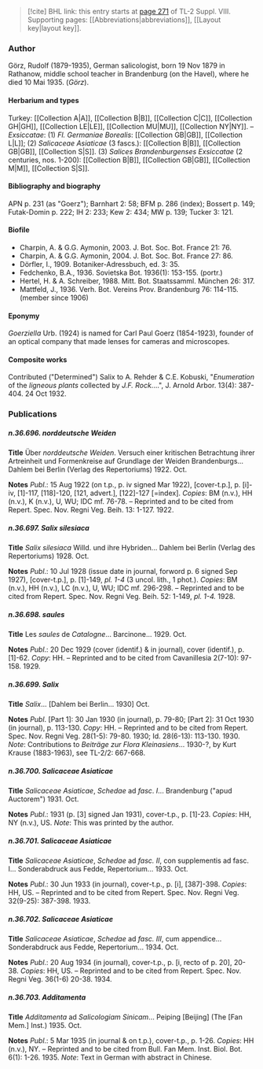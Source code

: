 > [!cite] BHL link: this entry starts at [page 271](https://www.biodiversitylibrary.org/item/103832#page/283/mode/1up) of TL-2 Suppl. VIII.
> Supporting pages: [[Abbreviations|abbreviations]], [[Layout key|layout key]].

### Author

Görz, Rudolf (1879-1935), German salicologist, born 19 Nov 1879 in Rathanow, middle school teacher in Brandenburg (on the Havel), where he died 10 Mai 1935. (*Görz*).

#### Herbarium and types

Turkey: [[Collection A|A]], [[Collection B|B]], [[Collection C|C]], [[Collection GH|GH]], [[Collection LE|LE]], [[Collection MU|MU]], [[Collection NY|NY]]. – *Exsiccatae*: (1) *Fl. Germaniae Borealis*: [[Collection GB|GB]], [[Collection L|L]]; (2) *Salicaceae Asiaticae* (3 fascs.): [[Collection B|B]], [[Collection GB|GB]], [[Collection S|S]]. (3) *Salices Brandenburgenses Exsiccatae* (2 centuries, nos. 1-200): [[Collection B|B]], [[Collection GB|GB]], [[Collection M|M]], [[Collection S|S]].

#### Bibliography and biography

APN p. 231 (as "Goerz"); Barnhart 2: 58; BFM p. 286 (index); Bossert p. 149; Futak-Domin p. 222; IH 2: 233; Kew 2: 434; MW p. 139; Tucker 3: 121.

#### Biofile

- Charpin, A. & G.G. Aymonin, 2003. J. Bot. Soc. Bot. France 21: 76.
- Charpin, A. & G.G. Aymonin, 2004. J. Bot. Soc. Bot. France 27: 86.
- Dörfler, I., 1909. Botaniker-Adressbuch, ed. 3: 35.
- Fedchenko, B.A., 1936. Sovietska Bot. 1936(1): 153-155. (portr.)
- Hertel, H. & A. Schreiber, 1988. Mitt. Bot. Staatssamml. München 26: 317.
- Mattfeld, J., 1936. Verh. Bot. Vereins Prov. Brandenburg 76: 114-115. (member since 1906)

#### Eponymy

*Goerziella* Urb. (1924) is named for Carl Paul Goerz (1854-1923), founder of an optical company that made lenses for cameras and microscopes.

#### Composite works

Contributed ("Determined") Salix to A. Rehder & C.E. Kobuski, "*Enumeration* of the *ligneous plants* collected by *J.F. Rock*....", J. Arnold Arbor. 13(4): 387-404. 24 Oct 1932.

### Publications

##### n.36.696. norddeutsche Weiden

**Title**
Über *norddeutsche Weiden*. Versuch einer kritischen Betrachtung ihrer Artreinheit und Formenkreise auf Grundlage der Weiden Brandenburgs... Dahlem bei Berlin (Verlag des Repertoriums) 1922. Oct.

**Notes**
*Publ*.: 15 Aug 1922 (on t.p., p. iv signed Mar 1922), \[cover-t.p.\], p. \[i\]-iv, \[1\]-117, \[118\]-120, \[121, advert.\], \[122\]-127 \[=index\]. *Copies*: BM (n.v.), HH (n.v.), K (n.v.), U, WU; IDC mf. 76-78. – Reprinted and to be cited from Repert. Spec. Nov. Regni Veg. Beih. 13: 1-127. 1922.

##### n.36.697. Salix silesiaca

**Title**
*Salix silesiaca* Willd. und ihre Hybriden... Dahlem bei Berlin (Verlag des Repertoriums) 1928. Oct.

**Notes**
*Publ*.: 10 Jul 1928 (issue date in journal, forword p. 6 signed Sep 1927), \[cover-t.p.\], p. \[1\]-149, *pl. 1-4* (3 uncol. lith., 1 phot.). *Copies*: BM (n.v.), HH (n.v.), LC (n.v.), U, WU; IDC mf. 296-298. – Reprinted and to be cited from Repert. Spec. Nov. Regni Veg. Beih. 52: 1-149, *pl. 1-4.* 1928.

##### n.36.698. saules

**Title**
Les *saules* de *Catalogne*... Barcinone... 1929. Oct.

**Notes**
*Publ*.: 20 Dec 1929 (cover (identif.) & in journal), cover (identif.), p. \[1\]-62. *Copy*: HH. – Reprinted and to be cited from Cavanillesia 2(7-10): 97-158. 1929.

##### n.36.699. Salix

**Title**
*Salix*... \[Dahlem bei Berlin... 1930\] Oct.

**Notes**
*Publ*. \[Part 1\]: 30 Jan 1930 (in journal), p. 79-80; \[Part 2\]: 31 Oct 1930 (in journal), p. 113-130. *Copy*: HH. – Reprinted and to be cited from Repert. Spec. Nov. Regni Veg. 28(1-5): 79-80. 1930; Id. 28(6-13): 113-130. 1930.
*Note*: Contributions to *Beiträge zur Flora Kleinasiens*... 1930-?, by Kurt Krause (1883-1963), see TL-2/2: 667-668.

##### n.36.700. Salicaceae Asiaticae

**Title**
*Salicaceae Asiaticae*, *Schedae* ad *fasc*. *I*... Brandenburg ("apud Auctorem") 1931. Oct.

**Notes**
*Publ*.: 1931 (p. \[3\] signed Jan 1931), cover-t.p., p. \[1\]-23. *Copies*: HH, NY (n.v.), US.
*Note*: This was printed by the author.

##### n.36.701. Salicaceae Asiaticae

**Title**
*Salicaceae Asiaticae*, *Schedae* ad *fasc. II*, con supplementis ad fasc. I... Sonderabdruck aus Fedde, Repertorium... 1933. Oct.

**Notes**
*Publ*.: 30 Jun 1933 (in journal), cover-t.p., p. \[i\], \[387\]-398. *Copies*: HH, US. – Reprinted and to be cited from Repert. Spec. Nov. Regni Veg. 32(9-25): 387-398. 1933.

##### n.36.702. Salicaceae Asiaticae

**Title**
*Salicaceae Asiaticae*, *Schedae* ad *fasc. III*, cum appendice... Sonderabdruck aus Fedde, Repertorium... 1934. Oct.

**Notes**
*Publ*.: 20 Aug 1934 (in journal), cover-t.p., p. \[i, recto of p. 20\], 20-38. *Copies*: HH, US. – Reprinted and to be cited from Repert. Spec. Nov. Regni Veg. 36(1-6) 20-38. 1934.

##### n.36.703. Additamenta

**Title**
*Additamenta* ad *Salicologiam Sinicam*... Peiping \[Beijing\] (The \[Fan Mem.\] Inst.) 1935. Oct.

**Notes**
*Publ*.: 5 Mar 1935 (in journal & on t.p.), cover-t.p., p. 1-26. *Copies*: HH (n.v.), NY. – Reprinted and to be cited from Bull. Fan Mem. Inst. Biol. Bot. 6(1): 1-26. 1935.
*Note*: Text in German with abstract in Chinese.

